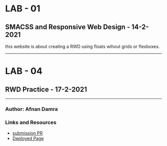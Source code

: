 # LAB - 01

## SMACSS and Responsive Web Design - 14-2-2021
this website is about creating a RWD using floats wihout grids or flexboxes.

---- 

# LAB - 04

## RWD Practice - 17-2-2021

----

### Author: Afnan Damra

### Links and Resources
* [submission PR](https://github.com/afnandamra/lab-01/pull/1)
* [Deployed Page](https://afnandamra.github.io/lab-01/)